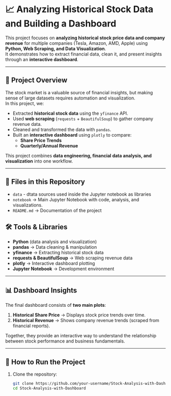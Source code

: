 # 📈 Analyzing Historical Stock Data and Building a Dashboard

This project focuses on **analyzing historical stock price data and company revenue** for multiple companies (Tesla, Amazon, AMD, Apple) using **Python, Web Scraping, and Data Visualization**.  
It demonstrates how to extract financial data, clean it, and present insights through an **interactive dashboard**.

---

## 🚀 Project Overview
The stock market is a valuable source of financial insights, but making sense of large datasets requires automation and visualization.  
In this project, we:

- Extracted **historical stock data** using the `yfinance` API.
- Used **web scraping** (`requests` + `BeautifulSoup`) to gather company revenue data.
- Cleaned and transformed the data with `pandas`.
- Built an **interactive dashboard** using `plotly` to compare:
  - **Share Price Trends**  
  - **Quarterly/Annual Revenue**  

This project combines **data engineering, financial data analysis, and visualization** into one workflow.

---

## 📂 Files in this Repository
- `data` - dtata sources used inside the Jupyter notebook as libraries
- `notebook` → Main Jupyter Notebook with code, analysis, and visualizations.
- `README.md` → Documentation of the project

## 🛠️ Tools & Libraries
- **Python** (data analysis and visualization)
- **pandas** → Data cleaning & manipulation  
- **yfinance** → Extracting historical stock data  
- **requests & BeautifulSoup** → Web scraping revenue data  
- **plotly** → Interactive dashboard plotting  
- **Jupyter Notebook** → Development environment  

---

## 📊 Dashboard Insights
The final dashboard consists of **two main plots**:
1. **Historical Share Price** → Displays stock price trends over time.  
2. **Historical Revenue** → Shows company revenue trends (scraped from financial reports).  

Together, they provide an interactive way to understand the relationship between stock performance and business fundamentals.

---

## 📌 How to Run the Project
1. Clone the repository:
   ```bash
   git clone https://github.com/your-username/Stock-Analysis-with-Dashboard.git
   cd Stock-Analysis-with-Dashboard
